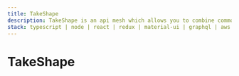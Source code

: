 ```yaml
---
title: TakeShape
description: TakeShape is an api mesh which allows you to combine common services or any arbitrary api into a single graphql api.
stack: typescript | node | react | redux | material-ui | graphql | aws | lambda | dynamodb | cloudwatch
---
```


# TakeShape